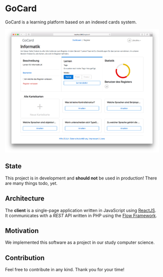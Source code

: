 # GoCard
GoCard is a learning platform based on an indexed cards system.

![](preview.png)

## State
This project is in development and **should not** be used in production!
There are many things todo, yet.

## Architecture
The **client** is a single-page application written in JavaScript using [ReactJS](https://reactjs.org/).
It communicates with a _REST_ API written in PHP using the [Flow Framework](https://flow.neos.io/).

## Motivation
We implemented this software as a project in our study computer science.

## Contribution
Feel free to contribute in any kind.
Thank you for your time!

